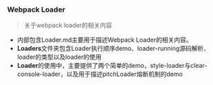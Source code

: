 ### Webpack Loader

> 关于webpack loader的相关内容

- 内部包含Loader.md主要用于描述Webpack Loader的相关内容。
- **Loaders**文件夹包含Loader执行顺序demo、loader-running源码解析、loader的类型以及loader的使用
- **Loader**的使用中，主要提供了两个简单的demo，style-loader与clear-console-loader，以及用于描述pitchLoader熔断机制的demo

